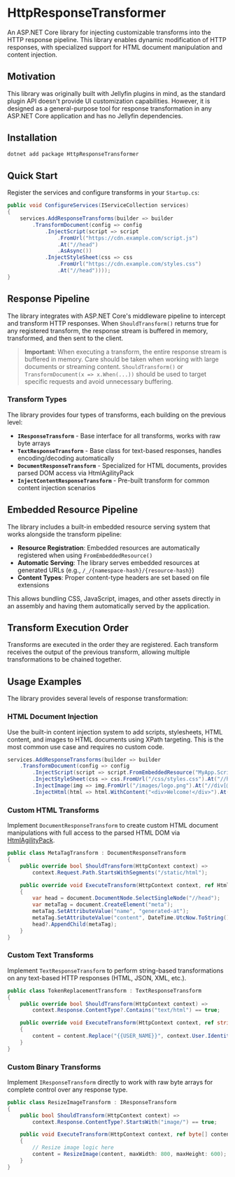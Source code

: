 # HttpResponseTransformer

An ASP.NET Core library for injecting customizable transforms into the HTTP response pipeline. This library enables dynamic modification of HTTP responses, with specialized support for HTML document manipulation and content injection.

## Motivation

This library was originally built with Jellyfin plugins in mind, as the standard plugin API doesn't provide UI customization capabilities. However, it is designed as a general-purpose tool for response transformation in any ASP.NET Core application and has no Jellyfin dependencies.

## Installation

```sh
dotnet add package HttpResponseTransformer
```

## Quick Start

Register the services and configure transforms in your `Startup.cs`:

```csharp
public void ConfigureServices(IServiceCollection services)
{
    services.AddResponseTransforms(builder => builder
        .TransformDocument(config => config
            .InjectScript(script => script
                .FromUrl("https://cdn.example.com/script.js")
                .At("//head")
                .AsAsync())
            .InjectStyleSheet(css => css
                .FromUrl("https://cdn.example.com/styles.css")
                .At("//head"))));
}
```


## Response Pipeline

The library integrates with ASP.NET Core's middleware pipeline to intercept and transform HTTP responses. When `ShouldTransform()` returns true for any registered transform, the response stream is buffered in memory, transformed, and then sent to the client.

> **Important**: When executing a transform, the entire response stream is buffered in memory. Care should be taken when working with large documents or streaming content. `ShouldTransform()` or `TransformDocument(x => x.When(...))` should be used to target specific requests and avoid unnecessary buffering.

### Transform Types

The library provides four types of transforms, each building on the previous level:

- **`IResponseTransform`** - Base interface for all transforms, works with raw byte arrays
- **`TextResponseTransform`** - Base class for text-based responses, handles encoding/decoding automatically
- **`DocumentResponseTransform`** - Specialized for HTML documents, provides parsed DOM access via HtmlAgilityPack
- **`InjectContentResponseTransform`** - Pre-built transform for common content injection scenarios

## Embedded Resource Pipeline

The library includes a built-in embedded resource serving system that works alongside the transform pipeline:

- **Resource Registration**: Embedded resources are automatically registered when using `FromEmbeddedResource()`
- **Automatic Serving**: The library serves embedded resources at generated URLs (e.g., `/_/{namespace-hash}/{resource-hash}`)
- **Content Types**: Proper content-type headers are set based on file extensions

This allows bundling CSS, JavaScript, images, and other assets directly in an assembly and having them automatically served by the application.

## Transform Execution Order

Transforms are executed in the order they are registered. Each transform receives the output of the previous transform, allowing multiple transformations to be chained together.

## Usage Examples

The library provides several levels of response transformation:

### HTML Document Injection

Use the built-in content injection system to add scripts, stylesheets, HTML content, and images to HTML documents using XPath targeting. This is the most common use case and requires no custom code.

```csharp
services.AddResponseTransforms(builder => builder
    .TransformDocument(config => config
        .InjectScript(script => script.FromEmbeddedResource("MyApp.Scripts.analytics.js").At("//body"))
        .InjectStyleSheet(css => css.FromUrl("/css/styles.css").At("//head"))
        .InjectImage(img => img.FromUrl("/images/logo.png").At("//div[@id='header']"))
        .InjectHtml(html => html.WithContent("<div>Welcome!</div>").At("//body"))));
```

### Custom HTML Transforms

Implement `DocumentResponseTransform` to create custom HTML document manipulations with full access to the parsed HTML DOM via [HtmlAgilityPack](https://html-agility-pack.net/).

```csharp
public class MetaTagTransform : DocumentResponseTransform
{
    public override bool ShouldTransform(HttpContext context) =>
        context.Request.Path.StartsWithSegments("/static/html");

    public override void ExecuteTransform(HttpContext context, ref HtmlDocument document)
    {
        var head = document.DocumentNode.SelectSingleNode("//head");
        var metaTag = document.CreateElement("meta");
        metaTag.SetAttributeValue("name", "generated-at");
        metaTag.SetAttributeValue("content", DateTime.UtcNow.ToString());
        head?.AppendChild(metaTag);
    }
}
```

### Custom Text Transforms

Implement `TextResponseTransform` to perform string-based transformations on any text-based HTTP responses (HTML, JSON, XML, etc.).

```csharp
public class TokenReplacementTransform : TextResponseTransform
{
    public override bool ShouldTransform(HttpContext context) =>
        context.Response.ContentType?.Contains("text/html") == true;

    public override void ExecuteTransform(HttpContext context, ref string content)
    {
        content = content.Replace("{{USER_NAME}}", context.User.Identity?.Name ?? "Guest");
    }
}
```

### Custom Binary Transforms

Implement `IResponseTransform` directly to work with raw byte arrays for complete control over any response type.

```csharp
public class ResizeImageTransform : IResponseTransform
{
    public bool ShouldTransform(HttpContext context) =>
        context.Response.ContentType?.StartsWith("image/") == true;

    public void ExecuteTransform(HttpContext context, ref byte[] content)
    {
        // Resize image logic here
        content = ResizeImage(content, maxWidth: 800, maxHeight: 600);
    }
}
```
